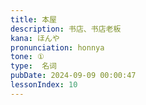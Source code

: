 ```yaml
---
title: 本屋
description: 书店、书店老板
kana: ほんや
pronunciation: honnya
tone: ①
type:  名词
pubDate: 2024-09-09 00:00:47
lessonIndex: 10
---
```

